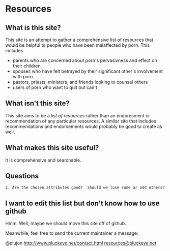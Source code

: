 # Resources

## What is this site?

This site is an attempt to gather a comprehensive list of resources
that would be helpful to people who have been malaffected by porn.
This includes

* parents who are concerned about porn's pervasivness and effect on
their children,
* spouses who have felt betrayed by their significant other's involvement with porn
* pastors, priests, ministers, and friends looking to counsel others
* users of porn who want to quit but can't

## What isn't this site?

This site aims to be a _list of resources_ rather than an endoresment
or recommendation of any particular resources.  A similar site that
includes recommendations and endorsements would probably be good to
create as well.

## What makes this site useful?

It is comprehensive and searchable.

## Questions

    1. Are the chosen attributes good?  Should we lose some or add others?

## I want to edit this list but don't know how to use github

Hmm.  Well, maybe we should move this site off of github.

Meanwhile, feel free to send the current maintainer a message:

@plujon
http://www.pluckeye.net/contact.html
resources@pluckeye.net
